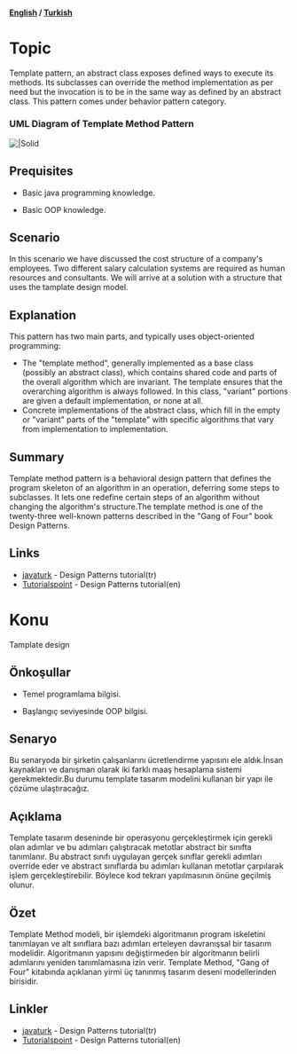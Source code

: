 #### [English](#topic) / [Turkish](#konu)

# Topic

Template pattern, an abstract class exposes defined ways to execute its methods. Its subclasses can override the method implementation as per need but the invocation is to be in the same way as defined by an abstract class. This pattern comes under behavior pattern category.

### UML Diagram of Template Method Pattern

![|Solid](https://raw.githubusercontent.com/incubationhub/jee.oop/master/com.ihub.jee.oop/dp/behavioral/template/images/Template.PNG)

## Prequisites

* Basic java programming knowledge.

* Basic OOP knowledge.


## Scenario
    
In this scenario we have discussed the cost structure of a company's employees. Two different salary calculation systems are required as human resources and consultants. We will arrive at a solution with a structure that uses the tamplate design model.


## Explanation

This pattern has two main parts, and typically uses object-oriented programming:

* The "template method", generally implemented as a base class (possibly an abstract class), which contains shared code and parts of the overall algorithm which are invariant. The template ensures that the overarching algorithm is always followed. In this class, "variant" portions are given a default implementation, or none at all.
* Concrete implementations of the abstract class, which fill in the empty or "variant" parts of the "template" with specific algorithms that vary from implementation to implementation.

## Summary

Template method pattern is a behavioral design pattern that defines the program skeleton of an algorithm in an operation, deferring some steps to subclasses. It lets one redefine certain steps of an algorithm without changing the algorithm's structure.The template method is one of the twenty-three well-known patterns described in the "Gang of Four" book Design Patterns.

## Links

* [javaturk](http://www.javaturk.org/tasarim-kaliplari-factory-method-uretici-metot-i/) - Design Patterns tutorial(tr)
* [Tutorialspoint](https://www.tutorialspoint.com/design_pattern/factory_pattern.htm) - Design Patterns tutorial(en)

# Konu
Tamplate design

## Önkoşullar

* Temel programlama bilgisi.

* Başlangıç seviyesinde OOP bilgisi.

## Senaryo

Bu senaryoda bir şirketin çalışanlarını ücretlendirme yapısını ele aldık.İnsan kaynakları ve danışman olarak iki farklı maaş hesaplama sistemi gerekmektedir.Bu durumu template tasarım modelini kullanan bir yapı ile çözüme ulaştıracağız.

## Açıklama

Template tasarım deseninde bir operasyonu gerçekleştirmek için gerekli olan adımlar ve bu adımları çalıştıracak metotlar abstract bir sınıfta tanımlanır. Bu abstract sınıfı uygulayan gerçek sınıflar gerekli adımları override eder ve abstract sınıflarda bu adımları kullanan metotlar çarpılarak işlem gerçekleştirebilir. Böylece kod tekrarı yapılmasının önüne geçilmiş olunur.

## Özet

Template Method modeli, bir işlemdeki algoritmanın program iskeletini tanımlayan ve alt sınıflara bazı adımları erteleyen davranışsal bir tasarım modelidir. Algoritmanın yapısını değiştirmeden bir algoritmanın belirli adımlarını yeniden tanımlamasına izin verir. Template Method, "Gang of Four" kitabında açıklanan yirmi üç tanınmış tasarım deseni modellerinden birisidir.

## Linkler

* [javaturk](http://www.javaturk.org/tasarim-kaliplari-factory-method-uretici-metot-i/) - Design Patterns tutorial(tr)
* [Tutorialspoint](https://www.tutorialspoint.com/design_pattern/factory_pattern.htm) - Design Patterns tutorial(en)